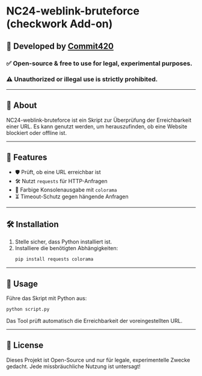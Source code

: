 # NC24-weblink-bruteforce (checkwork Add-on)

## 📌 Developed by [Commit420](https://github.com/Commit420)

### ✅ Open-source & free to use for legal, experimental purposes.
### ⚠️ Unauthorized or illegal use is strictly prohibited.

---

## 🔹 About
NC24-weblink-bruteforce ist ein Skript zur Überprüfung der Erreichbarkeit einer URL. Es kann genutzt werden, um herauszufinden, ob eine Website blockiert oder offline ist.

---

## 🚀 Features
- 🛡️ Prüft, ob eine URL erreichbar ist
- 🛠️ Nutzt `requests` für HTTP-Anfragen
- 🎨 Farbige Konsolenausgabe mit `colorama`
- ⏳ Timeout-Schutz gegen hängende Anfragen

---

## 🛠️ Installation
1. Stelle sicher, dass Python installiert ist.
2. Installiere die benötigten Abhängigkeiten:
   ```bash
   pip install requests colorama
   ```

---

## 📌 Usage
Führe das Skript mit Python aus:
```bash
python script.py
```
Das Tool prüft automatisch die Erreichbarkeit der voreingestellten URL.

---

## 📝 License
Dieses Projekt ist Open-Source und nur für legale, experimentelle Zwecke gedacht. Jede missbräuchliche Nutzung ist untersagt!

